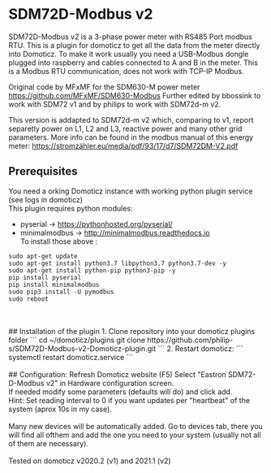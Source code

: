 # SDM72D-Modbus v2
SDM72D-Modbus v2 is a 3-phase power meter with RS485 Port modbus RTU. 
This is a plugin for domoticz to get all the data from the meter directly into Domoticz. 
To make it work usually you need a USB-Modbus dongle plugged into raspberry and cables connected to A and B in the meter. 
This is a Modbus RTU communication, does not work with TCP-IP Modbus.

Original code by MFxMF for the SDM630-M power meter https://github.com/MFxMF/SDM630-Modbus
Further edited by bbossink to work with SDM72 v1 and by philips to work with SDM72d-m v2.

This version is addapted to SDM72d-m v2 which, comparing to v1, report separetly power on L1, L2 and L3, reactive power and many other grid parameters.
More info can be found in the modbus manual of this energy meter: https://stromzähler.eu/media/pdf/93/17/d7/SDM72DM-V2.pdf

## Prerequisites
You need a orking Domoticz instance with working python plugin service (see logs in domoticz)<br>
This plugin requires python modules: <br>
- pyserial -> https://pythonhosted.org/pyserial/ <br>
- minimalmodbus -> http://minimalmodbus.readthedocs.io<br>
To install those above :
```
sudo apt-get update
sudo apt-get install python3.7 libpython3.7 python3.7-dev -y
sudo apt-get install python-pip python3-pip -y
pip install pyserial
pip install minimalmodbus
sudo pip3 install -U pymodbus
sudo reboot
```
<br>
<br>
## Installation of the plugin
1. Clone repository into your domoticz plugins folder
```
cd ~/domoticz/plugins
git clone https://github.com/philip-s/SDM72D-Modbus-v2-Domoticz-plugin.git
```
2. Restart domoticz:
```
systemctl restart domoticz.service 
```
<br>
<br>
## Configuration:
Refresh Domoticz website (F5)
Select "Eastron SDM72-D-Modbus v2" in Hardware configuration screen.<br>
If needed modify some parameters (defaults will do) and click add.<br>
Hint: Set reading interval to 0 if you want updates per "heartbeat" of the system (aprox 10s in my case).<br>
<br>
Many new devices will be automatically added. 
Go to devices tab, there you will find all ofthem and add the one you need to your system (usually not all of them are necessary).<br>
<br>
Tested on domoticz v2020.2 (v1) and 2021.1 (v2)
<br><br><br>


